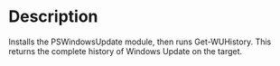 # Description

Installs the PSWindowsUpdate module, then runs Get-WUHistory. This returns the complete history of Windows Update on the target.